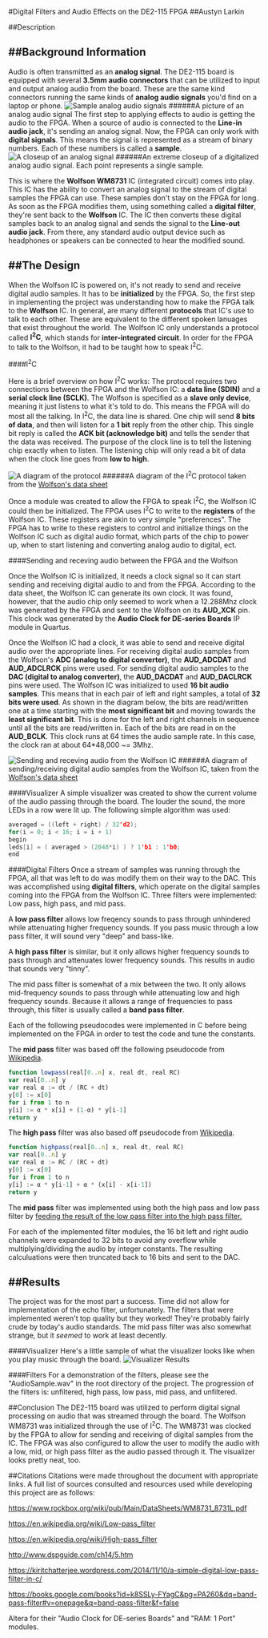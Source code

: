 

#Digital Filters and Audio Effects on the DE2-115 FPGA
##Austyn Larkin

##Description

##Background Information
---
Audio is often transmitted as an **analog signal**. The DE2-115 board is equipped with several **3.5mm audio connectors** that can be utilized to input and output analog audio from the board. These are the same kind connectors running the same kinds of **analog audio signals** you'd find on a laptop or phone.
![Sample analog audio signals](http://i.imgur.com/aI0B9Tq.png)
######A picture of an analog audio signal
The first step to applying effects to audio is getting the audio to the FPGA. When a source of audio is connected to the **Line-in audio jack**, it's sending an analog signal. Now, the FPGA can only work with **digital signals**. This means the signal is represented as a stream of binary numbers. Each of these numbers is called a **sample**.
![A closeup of an analog signal](http://i.imgur.com/2pZBpMt.png)
######An extreme closeup of a digitalized analog audio signal. Each point represents a single sample.

This is where the **Wolfson WM8731** IC (integrated circuit) comes into play. This IC has the ability to convert an analog signal to the stream of digital samples the FPGA can use. These samples don't stay on the FPGA for long. As soon as the FPGA modifies them, using something called a **digital filter**,  they're sent back to the **Wolfson** IC. The IC then converts these digital samples back to an analog signal and sends the signal to the **Line-out audio jack**. From there, any standard audio output device such as headphones or speakers can be connected to hear the modified sound.



##The Design
---
When the Wolfson IC is powered on, it's not ready to send and receive digital audio samples. It has to be **initialized** by the FPGA. So, the first step in implementing the project was understanding how to make the FPGA talk to the **Wolfson** IC. In general, are many different **protocols** that IC's use to talk to each other. These are equivalent to the different spoken lanuages that exist throughout the world. The Wolfson IC only understands a protocol called **I<sup>2</sup>C**, which stands for **inter-integrated circuit**. In order for the FPGA to talk to the Wolfson, it had to be taught how to speak I<sup>2</sup>C.

####I<sup>2</sup>C

Here is a brief overview on how I<sup>2</sup>C works: The protocol requires two connections between the FPGA and the Wolfson IC: a **data line (SDIN)** and a **serial clock line (SCLK)**. The Wolfson is specified as a **slave only device**, meaning it just listens to what it's told to do. This means the FPGA will do most all the talking. In I<sup>2</sup>C, the data line is shared. One chip will send **8 bits of data**, and then will listen for a **1 bit** reply from the other chip. This single bit reply is called the **ACK bit (acknowledge bit)** and tells the sender that the data was received. The purpose of the clock line is to tell the listening chip exactly when to listen. The listening chip will only read a bit of data when the clock line goes from **low to high**.

![A diagram of the protocol](http://i.imgur.com/2imuBRP.png)
######A diagram of the I<sup>2</sup>C protocol taken from the [Wolfson's data sheet](https://www.rockbox.org/wiki/pub/Main/DataSheets/WM8731_8731L.pdf)

Once a module was created to allow the FPGA to speak I<sup>2</sup>C, the Wolfson IC could then be initialized. The FPGA uses I<sup>2</sup>C to write to the **registers** of the Wolfson IC. These registers are akin to very simple "preferences". The FPGA has to write to these registers to control and initialize things on the Wolfson IC such as digital audio format, which parts of the chip to power up,  when to start listening and converting analog audio to digital, ect.

####Sending and receving audio between the FPGA and the Wolfson

Once the Wolfson IC is initialized, it needs a clock signal so it can start sending and receiving digital audio to and from the FPGA. According to the data sheet, the Wolfson IC can generate its own clock. It was found, however, that the audio chip only seemed to work when a 12.288Mhz clock was generated by the FPGA and sent to the Wolfson on its **AUD_XCK** pin. This clock was generated by the **Audio Clock for DE-series Boards** IP module in Quartus. 

Once the Wolfson IC had a clock, it was able to send and receive digital audio over the appropriate lines. For receiving digital audio samples from the Wolfson's **ADC (analog to digital converter)**, the **AUD_ADCDAT** and **AUD_ADCLRCK** pins were used. For sending digital audio samples to the **DAC (digital to analog converter)**, the **AUD_DACDAT** and **AUD_DACLRCK** pins were used. The Wolfson IC was initialized to used **16 bit audio samples**. This means that in each pair of left and right samples, a total of **32 bits were used**. As shown in the diagram below, the bits are read/written one at a time starting with the **most significant bit** and moving towards the **least significant bit**. This is done for the left and right channels in sequence until all the bits are read/written in. Each of the bits are read in on the **AUD_BCLK**. This clock runs at 64 times the audio sample rate. In this case, the clock ran at about 64*48,000 ~= 3Mhz. 

![Sending and receving audio from the Wolfson IC](http://i.imgur.com/MicVc7Y.png)
######A diagram of sending/receiving digital audio samples from the Wolfson IC, taken from the [Wolfson's data sheet](https://www.rockbox.org/wiki/pub/Main/DataSheets/WM8731_8731L.pdf)

####Visualizer
A simple visualizer was created to show the current volume of the audio passing through the board. The louder the sound, the more LEDs in a row were lit up. The following simple algorithm was used:
```C
averaged = ((left + right) / 32'd2);
for(i = 0; i < 16; i = i + 1)
begin
leds[i] = ( averaged > (2048*i) ) ? 1'b1 : 1'b0;
end
```

####Digital Filters
Once a stream of samples was running through the FPGA, all that was left to do was modify them on their way to the DAC. This was accomplished using **digital filters**, which operate on the digital samples coming into the FPGA from the Wolfson IC. Three filters were implemented: Low pass, high pass, and mid pass. 

A **low pass filter** allows low freqency sounds to pass through unhindered while attenuating higher frequency sounds. If you pass music through a low pass filter, it will sound very "deep" and bass-like.

A **high pass filter** is similar, but it only allows higher frequency sounds to pass through and attenuates lower frequency sounds. This results in audio that sounds very "tinny".

The mid pass filter is somewhat of a mix between the two. It only allows mid-frequency sounds to pass through while attenuating low and high frequency sounds. Because it allows a range of frequencies to pass through, this filter is usually called a **band pass filter**.

Each of the following pseudocodes were implemented in C before being implemented on the FPGA in order to test the code and tune the constants.

The **mid pass** filter was based off the following pseudocode from [Wikipedia](https://en.wikipedia.org/wiki/Low-pass_filter).
```javascript
function lowpass(real[0..n] x, real dt, real RC)
var real[0..n] y
var real α := dt / (RC + dt)
y[0] := x[0]
for i from 1 to n
y[i] := α * x[i] + (1-α) * y[i-1]
return y
```

The **high pass** filter was also based off pseudocode from [Wikipedia](https://en.wikipedia.org/wiki/High-pass_filter).
```javascript
function highpass(real[0..n] x, real dt, real RC)
var real[0..n] y
var real α := RC / (RC + dt)
y[0] := x[0]
for i from 1 to n
y[i] := α * y[i-1] + α * (x[i] - x[i-1])
return y
```

The **mid pass** filter was implemented using both the high pass and low pass filter by [feeding the result of the low pass filter into the high pass filter.](https://books.google.com/books?id=k8SSLy-FYagC&pg=PA260&dq=band-pass-filter#v=onepage&q=band-pass-filter&f=false)

For each of the implemented filter modules, the 16 bit left and right audio channels were expanded to 32 bits to avoid any overflow while multiplying/dividing the audio by integer constants. The resulting calculuations were then truncated back to 16 bits and sent to the DAC.

##Results
---
The project was for the most part a success. Time did not allow for implementation of the echo filter, unfortunately. The filters that were implemented weren't top quality but they worked! They're probably fairly crude by today's audio standards. The mid pass filter was also somewhat strange, but it _seemed_ to work at least decently.

####Visualizer
Here's a little sample of what the visualizer looks like when you play music through the board.
![Visualizer Results](http://i.imgur.com/Ace3hHC.gif)

####Filters
For a demonstration of the filters, please see the "AudioSample.wav" in the root directory of the project. The progression of the filters is: unfiltered, high pass, low pass, mid pass, and unfiltered.

##Conclusion
The DE2-115 board was utilized to perform digital signal processing on audio that was streamed through the board. The Wolfson WM8731 was initialized through the use of I<sup>2</sup>C. The WM8731 was clocked by the FPGA to allow for sending and receiving of digital samples from the IC. The FPGA was also configured to allow the user to modify the audio with a low, mid, or high pass filter as the audio passed through it. The visualizer looks pretty neat, too.

##Citations
Citations were made throughout the document with appropriate links. A full list of sources consulted and resources used while developing this project are as follows:

https://www.rockbox.org/wiki/pub/Main/DataSheets/WM8731_8731L.pdf

https://en.wikipedia.org/wiki/Low-pass_filter

https://en.wikipedia.org/wiki/High-pass_filter

http://www.dspguide.com/ch14/5.htm

https://kiritchatterjee.wordpress.com/2014/11/10/a-simple-digital-low-pass-filter-in-c/

https://books.google.com/books?id=k8SSLy-FYagC&pg=PA260&dq=band-pass-filter#v=onepage&q=band-pass-filter&f=false

Altera for their "Audio Clock for DE-series Boards" and "RAM: 1 Port" modules.

